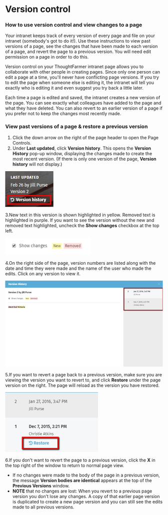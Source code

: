 # Version control



### How to use version control and view changes to a page

Your intranet keeps track of every version of every page and file on your intranet \(somebody's got to do it!\). Use these instructions to view past versions of a page, see the changes that have been made to each version of a page, and revert the page to a previous version. You will need edit permission on a page in order to do this.  
  
Version control on your ThoughtFarmer intranet page allows you to collaborate with other people in creating pages. Since only one person can edit a page at a time, you'll never have conflicting page versions. If you try to edit the page when someone else is editing it, the intranet will tell you exactly who is editing it and even suggest you try back a little later.  
  
Each time a page is edited and saved, the intranet creates a new version of the page. You can see exactly what colleagues have added to the page and what they have deleted. You can also revert to an earlier version of a page if you prefer not to keep the changes most recently made. 

### View past versions of a page & restore a previous version

1. Click the down arrow on the right of the page header to open the Page Controls.
2. Under **Last updated**, click **Version history**. This opens the **Version History** pop-up window, displaying the changes made to create the most recent version. \(If there is only one version of the page, **Version history** will not display.\)

![](../../.gitbook/assets/1%20%2896%29.jpg)

3.New text in this version is shown highlighted in yellow. Removed text is highlighted in purple. If you want to see the version without the new and removed text highlighted, uncheck the **Show changes** checkbox at the top left.   


![](../../.gitbook/assets/2%20%2861%29.png)

4.On the right side of the page, version numbers are listed along with the date and time they were made and the name of the user who made the edits. Click on any version to view it.

![](../../.gitbook/assets/3%20%2851%29.png)

5.If you want to revert a page back to a previous version, make sure you are viewing the version you want to revert to, and click **Restore** under the page version on the right. The page will reload as the version you have restored.  


![](../../.gitbook/assets/4%20%2849%29.png)



6.If you don't want to revert the page to a previous version, click the **X** in the top right of the window to return to normal page view.

* If no changes were made to the body of the page in a previous version, the message **Version bodies are identical** appears at the top of the **Previous Versions** window.
* **NOTE** that no changes are lost: When you revert to a previous page version you don't lose any changes. A copy of that earlier page version is duplicated to create a new page version and you can still see the edits made to all previous versions.

